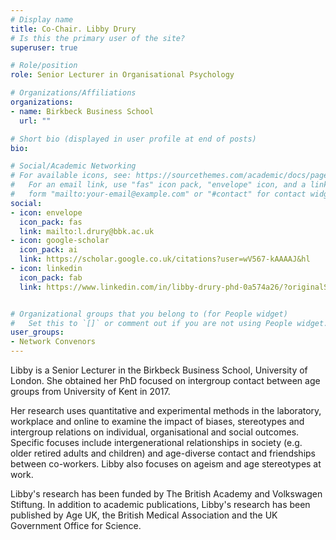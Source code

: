 ```yaml
---
# Display name
title: Co-Chair. Libby Drury
# Is this the primary user of the site?
superuser: true

# Role/position
role: Senior Lecturer in Organisational Psychology

# Organizations/Affiliations
organizations:
- name: Birkbeck Business School
  url: ""

# Short bio (displayed in user profile at end of posts)
bio: 

# Social/Academic Networking
# For available icons, see: https://sourcethemes.com/academic/docs/page-builder/#icons
#   For an email link, use "fas" icon pack, "envelope" icon, and a link in the
#   form "mailto:your-email@example.com" or "#contact" for contact widget.
social:
- icon: envelope
  icon_pack: fas
  link: mailto:l.drury@bbk.ac.uk
- icon: google-scholar
  icon_pack: ai
  link: https://scholar.google.co.uk/citations?user=wV567-kAAAAJ&hl
- icon: linkedin
  icon_pack: fab
  link: https://www.linkedin.com/in/libby-drury-phd-0a574a26/?originalSubdomain=uk


# Organizational groups that you belong to (for People widget)
#   Set this to `[]` or comment out if you are not using People widget.
user_groups:
- Network Convenors
---
```


Libby is a Senior Lecturer in the Birkbeck Business School, University of London. She obtained her PhD focused on intergroup contact between age groups from University of Kent in 2017. 

Her research uses quantitative and experimental methods in the laboratory, workplace and online to examine the impact of biases, stereotypes and intergroup relations on individual, organisational and social outcomes. Specific focuses include intergenerational relationships in society (e.g. older retired adults and children) and age-diverse contact and friendships between co-workers. Libby also focuses on ageism and age stereotypes at work.

Libby's research has been funded by The British Academy and Volkswagen Stiftung. In addition to academic publications, Libby's research has been published by Age UK, the British Medical Association and the UK Government Office for Science. 
